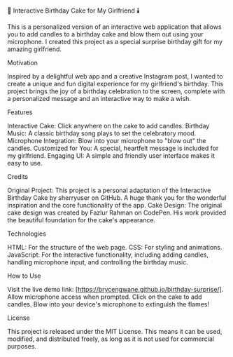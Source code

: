 🎂 Interactive Birthday Cake for My Girlfriend 🕯️

This is a personalized version of an interactive web application that allows you to add candles to a birthday cake and blow them out using your microphone. I created this project as a special surprise birthday gift for my amazing girlfriend.

Motivation

Inspired by a delightful web app and a creative Instagram post, I wanted to create a unique and fun digital experience for my girlfriend's birthday. This project brings the joy of a birthday celebration to the screen, complete with a personalized message and an interactive way to make a wish.

Features

Interactive Cake: Click anywhere on the cake to add candles.
Birthday Music: A classic birthday song plays to set the celebratory mood.
Microphone Integration: Blow into your microphone to "blow out" the candles.
Customized for You: A special, heartfelt message is included for my girlfriend.
Engaging UI: A simple and friendly user interface makes it easy to use.

Credits

Original Project: This project is a personal adaptation of the Interactive Birthday Cake by sherryuser on GitHub. A huge thank you for the wonderful inspiration and the core functionality of the app.
Cake Design: The original cake design was created by Fazlur Rahman on CodePen. His work provided the beautiful foundation for the cake's appearance.

Technologies

HTML: For the structure of the web page.
CSS: For styling and animations.
JavaScript: For the interactive functionality, including adding candles, handling microphone input, and controlling the birthday music.

How to Use

Visit the live demo link: [https://brycengwane.github.io/birthday-surprise/].
Allow microphone access when prompted.
Click on the cake to add candles.
Blow into your device's microphone to extinguish the flames!

License

This project is released under the MIT License. This means it can be used, modified, and distributed freely, as long as it is not used for commercial purposes.
